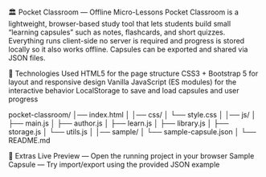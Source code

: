 🏛 Pocket Classroom — Offline Micro-Lessons
Pocket Classroom is a lightweight, browser-based study tool that lets students build small “learning capsules” such as notes, flashcards, and short quizzes. Everything runs client-side no server is required and progress is stored locally so it also works offline. Capsules can be exported and shared via JSON files.

🧰 Technologies Used
HTML5 for the page structure
CSS3 + Bootstrap 5 for layout and responsive design
Vanilla JavaScript (ES modules) for the interactive behavior
LocalStorage to save and load capsules and user progress



pocket-classroom/
│── index.html
│
│── css/
│   └── style.css
│
│── js/
│   ├── main.js
│   ├── author.js
│   ├── learn.js
│   ├── library.js
│   ├── storage.js
│   └── utils.js
│
│── sample/
│   └── sample-capsule.json
│
└── README.md


🔗 Extras
Live Preview — Open the running project in your browser
Sample Capsule — Try import/export using the provided JSON example






